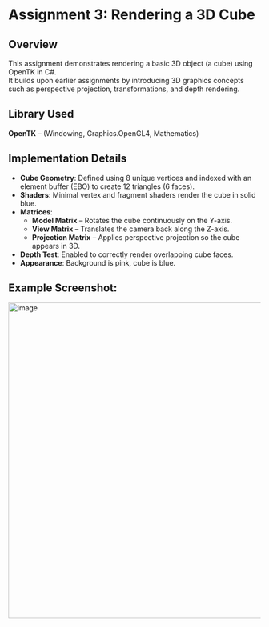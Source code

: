 # Assignment 3: Rendering a 3D Cube

## Overview
This assignment demonstrates rendering a basic 3D object (a cube) using OpenTK in C#.  
It builds upon earlier assignments by introducing 3D graphics concepts such as perspective projection, transformations, and depth rendering.

## Library Used
**OpenTK** – (Windowing, Graphics.OpenGL4, Mathematics)

## Implementation Details
- **Cube Geometry**: Defined using 8 unique vertices and indexed with an element buffer (EBO) to create 12 triangles (6 faces).  
- **Shaders**: Minimal vertex and fragment shaders render the cube in solid blue.  
- **Matrices**:  
  - **Model Matrix** – Rotates the cube continuously on the Y-axis.  
  - **View Matrix** – Translates the camera back along the Z-axis.  
  - **Projection Matrix** – Applies perspective projection so the cube appears in 3D.  
- **Depth Test**: Enabled to correctly render overlapping cube faces.  
- **Appearance**: Background is pink, cube is blue.

## Example Screenshot:
<img width="802" height="632" alt="image" src="https://github.com/user-attachments/assets/6af39d21-301e-4ea4-a5bd-ced6c01faff9" />
